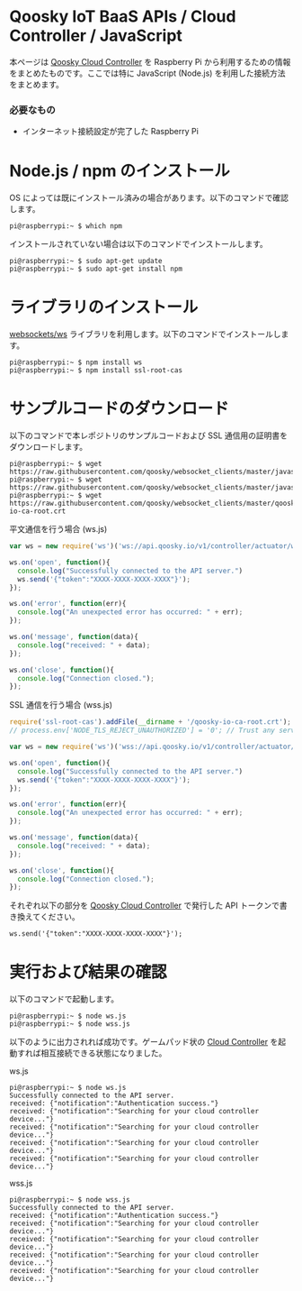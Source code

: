 Qoosky IoT BaaS APIs / Cloud Controller / JavaScript
==================
本ページは [Qoosky Cloud Controller](https://www.qoosky.io/help/api) を Raspberry Pi から利用するための情報をまとめたものです。ここでは特に JavaScript (Node.js) を利用した接続方法をまとめます。

### 必要なもの
- インターネット接続設定が完了した Raspberry Pi


Node.js / npm のインストール
==================
OS によっては既にインストール済みの場合があります。以下のコマンドで確認します。

	pi@raspberrypi:~ $ which npm

インストールされていない場合は以下のコマンドでインストールします。

	pi@raspberrypi:~ $ sudo apt-get update
	pi@raspberrypi:~ $ sudo apt-get install npm


ライブラリのインストール
==================
[websockets/ws](https://github.com/websockets/ws) ライブラリを利用します。以下のコマンドでインストールします。

	pi@raspberrypi:~ $ npm install ws
	pi@raspberrypi:~ $ npm install ssl-root-cas


サンプルコードのダウンロード
==================
以下のコマンドで本レポジトリのサンプルコードおよび SSL 通信用の証明書をダウンロードします。

	pi@raspberrypi:~ $ wget https://raw.githubusercontent.com/qoosky/websocket_clients/master/javascript/ws.js
	pi@raspberrypi:~ $ wget https://raw.githubusercontent.com/qoosky/websocket_clients/master/javascript/wss.js
	pi@raspberrypi:~ $ wget https://raw.githubusercontent.com/qoosky/websocket_clients/master/qoosky-io-ca-root.crt

平文通信を行う場合 (ws.js)

```javascript
var ws = new require('ws')('ws://api.qoosky.io/v1/controller/actuator/ws');

ws.on('open', function(){
  console.log("Successfully connected to the API server.")
  ws.send('{"token":"XXXX-XXXX-XXXX-XXXX"}');
});

ws.on('error', function(err){
  console.log("An unexpected error has occurred: " + err);
});

ws.on('message', function(data){
  console.log("received: " + data);
});

ws.on('close', function(){
  console.log("Connection closed.");
});
```

SSL 通信を行う場合 (wss.js)

```javascript
require('ssl-root-cas').addFile(__dirname + '/qoosky-io-ca-root.crt'); // Trust Qoosky Root CA
// process.env['NODE_TLS_REJECT_UNAUTHORIZED'] = '0'; // Trust any server certificates.

var ws = new require('ws')('wss://api.qoosky.io/v1/controller/actuator/ws');

ws.on('open', function(){
  console.log("Successfully connected to the API server.")
  ws.send('{"token":"XXXX-XXXX-XXXX-XXXX"}');
});

ws.on('error', function(err){
  console.log("An unexpected error has occurred: " + err);
});

ws.on('message', function(data){
  console.log("received: " + data);
});

ws.on('close', function(){
  console.log("Connection closed.");
});
```

それぞれ以下の部分を [Qoosky Cloud Controller](https://www.qoosky.io/help/api) で発行した API トークンで書き換えてください。

	ws.send('{"token":"XXXX-XXXX-XXXX-XXXX"}');


実行および結果の確認
==================
以下のコマンドで起動します。

	pi@raspberrypi:~ $ node ws.js
	pi@raspberrypi:~ $ node wss.js

以下のように出力されれば成功です。ゲームパッド状の [Cloud Controller](https://www.qoosky.io/help/api/cc) を起動すれば相互接続できる状態になりました。

ws.js

	pi@raspberrypi:~ $ node ws.js
	Successfully connected to the API server.
	received: {"notification":"Authentication success."}
	received: {"notification":"Searching for your cloud controller device..."}
	received: {"notification":"Searching for your cloud controller device..."}
	received: {"notification":"Searching for your cloud controller device..."}
	received: {"notification":"Searching for your cloud controller device..."}

wss.js

	pi@raspberrypi:~ $ node wss.js
	Successfully connected to the API server.
	received: {"notification":"Authentication success."}
	received: {"notification":"Searching for your cloud controller device..."}
	received: {"notification":"Searching for your cloud controller device..."}
	received: {"notification":"Searching for your cloud controller device..."}
	received: {"notification":"Searching for your cloud controller device..."}
